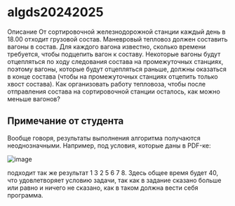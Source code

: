 # algds20242025
Описание
От сортировочной железнодорожной станции каждый день в 18.00 отходит грузовой состав.
Маневровый тепловоз должен составить вагоны в состав. Для каждого вагона известно, сколько
времени требуется, чтобы подцепить вагон к составу. Некоторые вагоны будут отцепляться по ходу
следования состава на промежуточных станциях, поэтому вагоны, которые будут отцепляться
раньше, должны оказаться в конце состава (чтобы на промежуточных станциях отцепить только
хвост состава). Как организовать работу тепловоза, чтобы после отправления состава на
сортировочной станции осталось, как можно меньше вагонов?

<h2>Примечание от студента</h2>
Вообще говоря, результаты выполнения алгоритма получаются неоднозначными. Например, под условия, которые даны в PDF-ке:

![image](https://github.com/user-attachments/assets/a9d72465-dd0b-49d2-b245-d4bf9a99d7a9)

подходит так же результат 1 3 2 5 6 7 8. Здесь общее время будет 40, что удовлетворяет условию задачи, так как в задание сказано больше или равно и ничего не сказано, как в таком должна вести себя программа.
